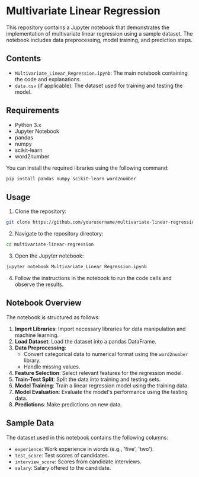 # Multivariate Linear Regression

This repository contains a Jupyter notebook that demonstrates the implementation of multivariate linear regression using a sample dataset. The notebook includes data preprocessing, model training, and prediction steps.

## Contents

- `Multivariate_Linear_Regression.ipynb`: The main notebook containing the code and explanations.
- `data.csv` (if applicable): The dataset used for training and testing the model.

## Requirements

- Python 3.x
- Jupyter Notebook
- pandas
- numpy
- scikit-learn
- word2number

You can install the required libraries using the following command:

```bash
pip install pandas numpy scikit-learn word2number
```

## Usage

1. Clone the repository:

```bash
git clone https://github.com/yourusername/multivariate-linear-regression.git
```

2. Navigate to the repository directory:

```bash
cd multivariate-linear-regression
```

3. Open the Jupyter notebook:

```bash
jupyter notebook Multivariate_Linear_Regression.ipynb
```

4. Follow the instructions in the notebook to run the code cells and observe the results.

## Notebook Overview

The notebook is structured as follows:

1. **Import Libraries**: Import necessary libraries for data manipulation and machine learning.
2. **Load Dataset**: Load the dataset into a pandas DataFrame.
3. **Data Preprocessing**:
   - Convert categorical data to numerical format using the `word2number` library.
   - Handle missing values.
4. **Feature Selection**: Select relevant features for the regression model.
5. **Train-Test Split**: Split the data into training and testing sets.
6. **Model Training**: Train a linear regression model using the training data.
7. **Model Evaluation**: Evaluate the model's performance using the testing data.
8. **Predictions**: Make predictions on new data.

## Sample Data

The dataset used in this notebook contains the following columns:

- `experience`: Work experience in words (e.g., 'five', 'two').
- `test_score`: Test scores of candidates.
- `interview_score`: Scores from candidate interviews.
- `salary`: Salary offered to the candidate.
